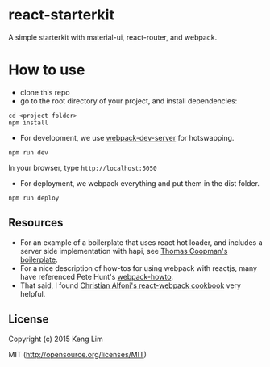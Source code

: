 # react-starterkit
A simple starterkit with material-ui, react-router, and webpack.

# How to use
* clone this repo
* go to the root directory of your project, and install dependencies:
```
cd <project folder>
npm install
```

* For development, we use [webpack-dev-server](http://webpack.github.io/docs/webpack-dev-server.html) for hotswapping. 
```
npm run dev
```
In your browser, type `http://localhost:5050`

* For deployment, we webpack everything and put them in the dist folder.
```
npm run deploy
```



## Resources
* For an example of a boilerplate that uses react hot loader, and includes a server side implementation with hapi, see [Thomas Coopman's boilerplate](https://github.com/tcoopman/boilerplate-webpack-react). 
* For a nice description of how-tos for using webpack with reactjs, many have referenced Pete Hunt's [webpack-howto](https://github.com/petehunt/webpack-howto). 
* That said, I found [Christian Alfoni's react-webpack cookbook](https://christianalfoni.github.io/react-webpack-cookbook/) very helpful.

## License

Copyright (c) 2015 Keng Lim

MIT (http://opensource.org/licenses/MIT)
